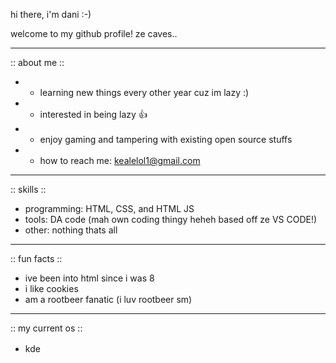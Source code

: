 hi there, i'm dani :-)

welcome to my github profile! ze caves..

---

:: about me ::
- * learning new things every other year cuz im lazy :)
- * interested in being lazy 👍
- * enjoy gaming and tampering with existing open source stuffs
- * how to reach me: [kealelol1@gmail.com](mailto:kealelol1@gmail.com)

---

:: skills ::
- programming: HTML, CSS, and HTML JS
- tools: DA code (mah own coding thingy heheh based off ze VS CODE!)
- other: nothing thats all

---

:: fun facts ::
- ive been into html since i was 8
- i like cookies
- am a rootbeer fanatic (i luv rootbeer sm)

---

:: my current os ::
- kde <img src="https://upload.wikimedia.org/wikipedia/commons/1/1b/Kde-logo.svg" width="16"/>
